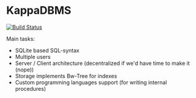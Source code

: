 # KappaDBMS

[![Build Status](https://travis-ci.org/KappaTych/KappaDBMS.svg?branch=feature/tests)](https://travis-ci.org/KappaTych/KappaDBMS)

Main tasks:
- SQLite based SQL-syntax
- Multiple users
- Server / Client architecture (decentralized if we'd have time to make it (nope))
- Storage implements Bw-Tree for indexes
- Custom programming languages support (for writing internal procedures)
